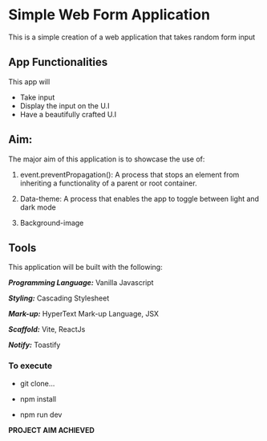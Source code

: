 # Simple Web Form Application

<article>This is a simple creation of a web application that takes random form input</article>

## App Functionalities

This app will

- Take input
- Display the input on the U.I
- Have a beautifully crafted U.I

## Aim:

The major aim of this application is to showcase the use of:

1. event.preventPropagation(): A process that stops an element from inheriting a functionality of a parent or root container.

2. Data-theme: A process that enables the app to toggle between light and dark mode

3. Background-image

## Tools

This application will be built with the following:

**_Programming Language:_** Vanilla Javascript

**_Styling:_** Cascading Stylesheet

**_Mark-up:_** HyperText Mark-up Language, JSX

**_Scaffold:_** Vite, ReactJs

**_Notify:_** Toastify

<!-- ## Duration: 2hrs -->

### To execute

- git clone...

- npm install

- npm run dev

**PROJECT AIM ACHIEVED**
